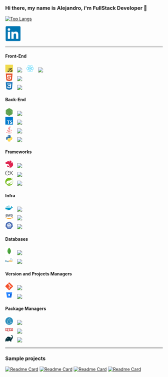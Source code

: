 ### Hi there, my name is Alejandro, i'm FullStack Developer 👋

[![Top Langs](https://github-readme-stats.vercel.app/api/top-langs/?username=alejandrodk&layout=compact&count_private=true&show_icons=true&theme=default)](https://github.com/anuraghazra/github-readme-stats)

<img src="https://github.com/devicons/devicon/blob/master/icons/linkedin/linkedin-original.svg" alt="Linkedin" width="50" height="50"></img>
___
#### Front-End
<div width="100%" style="margin-right:10">
  <img src="https://github.com/devicons/devicon/blob/master/icons/javascript/javascript-original.svg" alt="Javascript" width="25" height="25"></img>
   <img width="5"></img>
  <img src="https://progress-bar.dev/80" height="25" style="margin-left:5"></img>
  <img width="5"></img>
    <img src="https://github.com/devicons/devicon/blob/master/icons/react/react-original.svg" alt="React" width="25" height="25"></img>
  <img width="5"></img>
  <img src="https://progress-bar.dev/80" height="25" style="margin-left:5"></img>
  <img width="5"></img>
</div>
<div style="margin-right:10">
  <img src="https://github.com/devicons/devicon/blob/master/icons/html5/html5-plain.svg" alt="HTML" width="25" height="25"></img>
  <img width="5"></img>
  <img src="https://progress-bar.dev/80" height="25" style="margin-left:5"></img>
  <img width="5"></img>
</div>
<div style="margin-right:10">
  <img src="https://github.com/devicons/devicon/blob/master/icons/css3/css3-plain.svg" alt="CSS" width="25" height="25"></img>
  <img width="5"></img>
  <img src="https://progress-bar.dev/80" height="25" style="margin-left:5"></img>
  <img width="5"></img>
</div>

#### Back-End
<div style="margin-right:10">
  <img src="https://github.com/devicons/devicon/blob/master/icons/nodejs/nodejs-plain.svg" alt="NodeJs" width="25" height="25"></img>
   <img width="5"></img>
  <img src="https://progress-bar.dev/80" height="25" style="margin-left:5"></img>
  <img width="5"></img>
</div>
<div style="margin-right:10">
  <img src="https://github.com/devicons/devicon/blob/master/icons/typescript/typescript-original.svg" alt="Typescript" width="25" height="25"></img>
   <img width="5"></img>
  <img src="https://progress-bar.dev/80" height="25" style="margin-left:5"></img>
  <img width="5"></img>
</div>
<div style="margin-right:10">
  <img src="https://github.com/devicons/devicon/blob/master/icons/java/java-plain.svg" alt="Java" width="25" height="25"></img>
   <img width="5"></img>
  <img src="https://progress-bar.dev/80" height="25" style="margin-left:5"></img>
  <img width="5"></img>
</div>
<div style="margin-right:10">
  <img src="https://github.com/devicons/devicon/blob/master/icons/python/python-original.svg" alt="Python" width="25" height="25"></img>
   <img width="5"></img>
  <img src="https://progress-bar.dev/80" height="25" style="margin-left:5"></img>
  <img width="5"></img>
</div>

#### Frameworks
<div style="margin-right:10">
  <img src="https://github.com/devicons/devicon/blob/master/icons/nestjs/nestjs-plain.svg" alt="NestJs" width="25" height="25"></img>
   <img width="5"></img>
  <img src="https://progress-bar.dev/80" height="25" style="margin-left:5"></img>
  <img width="5"></img>
</div>
<div style="margin-right:10">
  <img src="https://github.com/devicons/devicon/blob/master/icons/express/express-original.svg" alt="Express" width="25" height="25"></img>
   <img width="5"></img>
  <img src="https://progress-bar.dev/80" height="25" style="margin-left:5"></img>
  <img width="5"></img>
</div>
<div style="margin-right:10">
  <img src="https://github.com/devicons/devicon/blob/master/icons/spring/spring-original.svg" alt="Spring" width="25" height="25"></img>
   <img width="5"></img>
  <img src="https://progress-bar.dev/80" height="25" style="margin-left:5"></img>
  <img width="5"></img>
</div>

#### Infra
<div style="margin-right:10">
  <img src="https://github.com/devicons/devicon/blob/master/icons/docker/docker-plain.svg" alt="Docker" width="25" height="25"></img>
   <img width="5"></img>
  <img src="https://progress-bar.dev/80" height="25" style="margin-left:5"></img>
  <img width="5"></img>
</div>
<div style="margin-right:10">
  <img src="https://github.com/devicons/devicon/blob/master/icons/amazonwebservices/amazonwebservices-original-wordmark.svg" alt="AWS" width="25" height="25"></img>
   <img width="5"></img>
  <img src="https://progress-bar.dev/80" height="25" style="margin-left:5"></img>
  <img width="5"></img>
</div>
<div style="margin-right:10">
  <img src="https://github.com/devicons/devicon/blob/master/icons/kubernetes/kubernetes-plain.svg" alt="Kubernetes" width="25" height="25"></img>
   <img width="5"></img>
  <img src="https://progress-bar.dev/80" height="25" style="margin-left:5"></img>
  <img width="5"></img>
</div>

#### Databases
<div style="margin-right:10">
  <img src="https://github.com/devicons/devicon/blob/master/icons/mongodb/mongodb-original.svg" alt="Mongodb" width="25" height="25"></img>
   <img width="5"></img>
  <img src="https://progress-bar.dev/80" height="25" style="margin-left:5"></img>
  <img width="5"></img>
</div>
<div style="margin-right:10">
  <img src="https://github.com/devicons/devicon/blob/master/icons/mysql/mysql-original-wordmark.svg" alt="MySQL" width="25" height="25"></img>
   <img width="5"></img>
  <img src="https://progress-bar.dev/80" height="25" style="margin-left:5"></img>
  <img width="5"></img>
</div>

#### Version and Projects Managers
<div style="margin-right:10">
  <img src="https://github.com/devicons/devicon/blob/master/icons/git/git-original.svg" alt="Git" width="25" height="25"></img>
   <img width="5"></img>
  <img src="https://progress-bar.dev/80" height="25" style="margin-left:5"></img>
  <img width="5"></img>
</div>
<div style="margin-right:10">
  <img src="https://github.com/devicons/devicon/blob/master/icons/bitbucket/bitbucket-original.svg" alt="Bitbucket" width="25" height="25"></img>
   <img width="5"></img>
  <img src="https://progress-bar.dev/80" height="25" style="margin-left:5"></img>
  <img width="5"></img>
</div>

#### Package Managers
<div style="margin-right:10">
  <img src="https://github.com/devicons/devicon/blob/master/icons/yarn/yarn-original.svg" alt="Yarn" width="25" height="25"></img>
   <img width="5"></img>
  <img src="https://progress-bar.dev/80" height="25" style="margin-left:5"></img>
  <img width="5"></img>
</div>
<div style="margin-right:10">
  <img src="https://github.com/devicons/devicon/blob/master/icons/npm/npm-original-wordmark.svg" alt="NPM" width="25" height="25"></img>
   <img width="5"></img>
  <img src="https://progress-bar.dev/80" height="25" style="margin-left:5"></img>
  <img width="5"></img>
</div>
<div style="margin-right:10">
  <img src="https://github.com/devicons/devicon/blob/master/icons/gradle/gradle-plain.svg" alt="Gradle" width="25" height="25"></img>
   <img width="5"></img>
  <img src="https://progress-bar.dev/80" height="25" style="margin-left:5"></img>
  <img width="5"></img>
</div>

___

### Sample projects

[![Readme Card](https://github-readme-stats.vercel.app/api/pin/?username=alejandrodk&repo=nestjs-events-driven-bus&theme=nord)](https://github.com/anuraghazra/github-readme-stats)
[![Readme Card](https://github-readme-stats.vercel.app/api/pin/?username=alejandrodk&repo=nestjs-boilerplate&theme=nord)](https://github.com/anuraghazra/github-readme-stats)
[![Readme Card](https://github-readme-stats.vercel.app/api/pin/?username=alejandrodk&repo=github_job_search&theme=nord)](https://github.com/anuraghazra/github-readme-stats)
[![Readme Card](https://github-readme-stats.vercel.app/api/pin/?username=alejandrodk&repo=spring-ecommerce-app&theme=nord)](https://github.com/anuraghazra/github-readme-stats)

<!--
<a href="https://github.com/anuraghazra/github-readme-stats">
  <img align="center" src="https://github-readme-stats.vercel.app/api/pin/?username=anuraghazra&repo=github-readme-stats" />
</a>
<a href="https://github.com/anuraghazra/convoychat">
  <img align="center" src="https://github-readme-stats.vercel.app/api/pin/?username=anuraghazra&repo=convoychat" />
</a>

**alejandrodk/alejandrodk** is a ✨ _special_ ✨ repository because its `README.md` (this file) appears on your GitHub profile.

Here are some ideas to get you started:

- 🔭 I’m currently working on ...
- 🌱 I’m currently learning ...
- 👯 I’m looking to collaborate on ...
- 🤔 I’m looking for help with ...
- 💬 Ask me about ...
- 📫 How to reach me: ...
- 😄 Pronouns: ...
- ⚡ Fun fact: ...
-->
